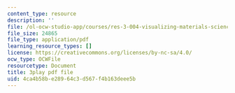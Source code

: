 ```yaml
---
content_type: resource
description: ''
file: /ol-ocw-studio-app/courses/res-3-004-visualizing-materials-science-fall-2017/4ca4b58be28964c3d567f4b163deee5b_Sml2lkWfd1g.pdf
file_size: 24865
file_type: application/pdf
learning_resource_types: []
license: https://creativecommons.org/licenses/by-nc-sa/4.0/
ocw_type: OCWFile
resourcetype: Document
title: 3play pdf file
uid: 4ca4b58b-e289-64c3-d567-f4b163deee5b
---
```

